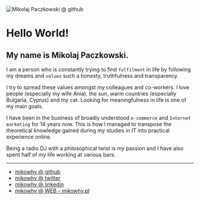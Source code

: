 ![Mikolaj Paczkowski @ github](https://user-images.githubusercontent.com/1311358/80309312-97ee1300-87d4-11ea-8a50-4fb68f3eb5de.jpg)
# Hello World!

## My name is Mikolaj Paczkowski. 

I am a person who is constantly trying to find `fulfilment` in life by following my dreams and `values` such a honesty, truthfulness and transparency.

I try to spread these values amongst my colleagues and co-workers. I love people (especially my wife Ania), the sun, warm countries (especially Bulgaria, Cyprus) and my cat. Looking for meaningfulness in life is one of my main goals.

I have been in the business of broadly understood `e-commerce` and `Internet marketing` for 14 years now. This is how I managed to transpose the theoretical knowledge gained during my studies in IT into practical experience online.

Being a radio DJ with a philosophical twist is my passion and I have also spent half of my life working at various bars.


----

- [mikowhy @ github](https://github.com/mikowhy)
- [mikowhy @ twitter](https://twitter.com/mikowhy)
- [mikowhy @ linkedin](https://www.linkedin.com/in/mikolajpaczkowski/)
- [mikowhy @ WEB - mikowhy.pl](https://mikowhy.pl/)
